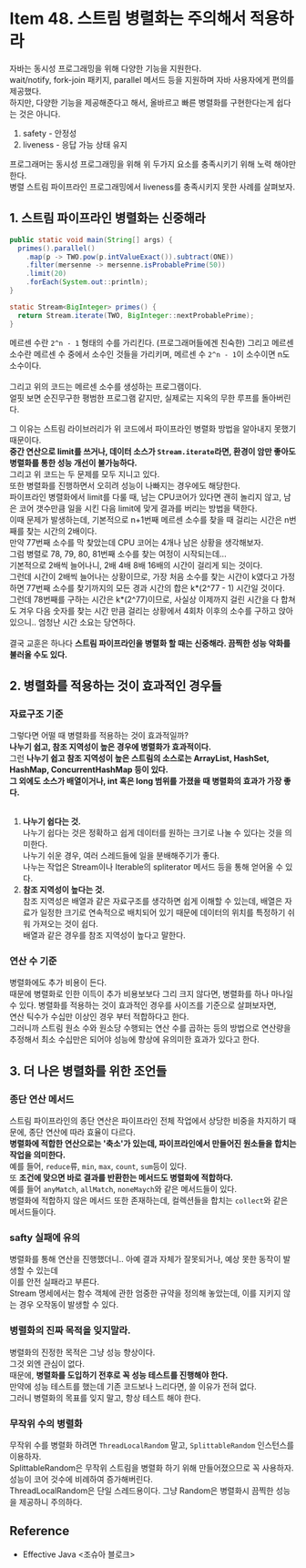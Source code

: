 # Item 48. 스트림 병렬화는 주의해서 적용하라
자바는 동시성 프로그래밍을 위해 다양한 기능을 지원한다. <br>
wait/notify, fork-join 패키지, parallel 메서드 등을 지원하며 자바 사용자에게 편의를 제공했다. <br>
하지만, 다양한 기능을 제공해준다고 해서, 올바르고 빠른 병렬화를 구현한다는게 쉽다는 것은 아니다. <br>
1. safety - 안정성
2. liveness - 응답 가능 상태 유지

프로그래머는 동시성 프로그래밍을 위해 위 두가지 요소를 충족시키기 위해 노력 해야만 한다. <br>
병렬 스트림 파이프라인 프로그래밍에서 liveness를 충족시키지 못한 사례를 살펴보자.


## 1. 스트림 파이프라인 병렬화는 신중해라
```java
public static void main(String[] args) {
  primes().parallel()
    .map(p -> TWO.pow(p.intValueExact()).subtract(ONE))
    .filter(mersenne -> mersenne.isProbablePrime(50))
    .limit(20)
    .forEach(System.out::println);
}

static Stream<BigInteger> primes() {
  return Stream.iterate(TWO, BigInteger::nextProbablePrime);
}
```
메르센 수란 `2^n - 1` 형태의 수를 가리킨다. (프로그래머들에겐 친숙한) 
그리고 메르센 소수란 메르센 수 중에서 소수인 것들을 가리키며, 
메르센 수 `2^n - 1`이 소수이면 n도 소수이다. <br> <br>
그리고 위의 코드는 메르센 소수를 생성하는 프로그램이다. <br> 
얼핏 보면 순진무구한 평범한 프로그램 같지만, 실제로는 지옥의 무한 루프를 돌아버린다. <br>

그 이유는 스트림 라이브러리가 위 코드에서 파이프라인 병렬화 방법을 알아내지 못했기 때문이다. <br>
**중간 연산으로 limit를 쓰거나, 데이터 소스가 `Stream.iterate`라면, 환경이 암만 좋아도 병렬화를 통한 성능 개선이 불가능하다.** <br>
그리고 위 코드는 두 문제를 모두 지니고 있다. <br>
또한 병렬화를 진행하면서 오히려 성능이 나빠지는 경우에도 해당한다. <br>
파이프라인 병렬화에서 limit를 다룰 때, 남는 CPU코어가 있다면 괜히 놀리지 않고, 
남은 코어 갯수만큼 일을 시킨 다음 limit에 맞게 결과를 버리는 방법을 택한다. <Br>
이때 문제가 발생하는데, 기본적으로 n+1번째 메르센 소수를 찾을 때 걸리는 시간은 n번째를 찾는 시간의 2배이다. <br>
만약 77번째 소수를 막 찾았는데 CPU 코어는 4개나 남은 상황을 생각해보자. <Br>
그럼 병렬로 78, 79, 80, 81번째 소수를 찾는 여정이 시작되는데... <br>
기본적으로 2배씩 늘어나니, 2배 4배 8배 16배의 시간이 걸리게 되는 것이다. <br>
그런데 시간이 2배씩 늘어나는 상황이므로, 가장 처음 소수를 찾는 시간이 k였다고 가정하면 77번째 소수를 찾기까지의 모든 경과 시간의 합은 k*(2^77 - 1) 시간일 것이다. <br>
그런데 78번째를 구하는 시간은 k*(2^77)이므로, 사실상 이제까지 걸린 시간을 다 합쳐도 겨우 다음 숫자를 찾는 시간 만큼 걸리는 상황에서 4회차 이후의 소수를 구하고 앉아 있으니.. 엄청난 시간 소요는 당연하다. <br> <br>
결국 교훈은 하나다 **스트림 파이프라인을 병렬화 할 때는 신중해라. 끔찍한 성능 악화를 불러올 수도 있다.**


## 2. 병렬화를 적용하는 것이 효과적인 경우들
### 자료구조 기준
그렇다면 어떨 때 병렬화를 적용하는 것이 효과적일까? <br>
**나누기 쉽고, 참조 지역성이 높은 경우에 병렬화가 효과적이다.** <Br>
그런 **나누기 쉽고 참조 지역성이 높은 스트림의 소스로는 ArrayList, HashSet, HashMap, ConcurrentHashMap 등이 있다. <br> 그 외에도 소스가 배열이거나, int 혹은 long 범위를 가졌을 때 병렬화의 효과가 가장 좋다.** <br> <br>

1. **나누기 쉽다는 것.** <br>
나누기 쉽다는 것은 정확하고 쉽게 데이터를 원하는 크기로 나눌 수 있다는 것을 의미한다. <br>
나누기 쉬운 경우, 여러 스레드들에 일을 분배해주기가 좋다. <br>
나누는 작업은 Stream이나 Iterable의 spliterator 메서드 등을 통해 얻어올 수 있다. <br> 
2. **참조 지역성이 높다는 것.** <br>
참조 지역성은 배열과 같은 자료구조를 생각하면 쉽게 이해할 수 있는데, 
배열은 자료가 일정한 크기로 연속적으로 배치되어 있기 때문에 데이터의 위치를 특정하기 쉬워 가져오는 것이 쉽다. <br>
배열과 같은 경우를 참조 지역성이 높다고 말한다. <br>


### 연산 수 기준
병렬화에도 추가 비용이 든다. <br>
때문에 병렬화로 인한 이득이 추가 비용보보다 그리 크지 않다면, 병렬화를 하나 마나일 수 있다.
병렬화를 적용하는 것이 효과적인 경우를 사이즈를 기준으로 살펴보자면, <br> 
연산 틱수가 수십만 이상인 경우 부터 적합하다고 한다. <br>
그러니까 스트림 원소 수와 원소당 수행되는 연산 수를 곱하는 등의 방법으로 연산량을 추정해서 
최소 수십만은 되어야 성능에 향상에 유의미한 효과가 있다고 한다. <br>

## 3. 더 나은 병렬화를 위한 조언들
### 종단 연산 메서드
스트림 파이프라인의 종단 연산은 파이프라인 전체 작업에서 상당한 비중을 차지하기 때문에,
종단 연산에 따라 효율이 다르다. <br>
**병렬화에 적합한 연산으로는 '축소'가 있는데, 파이프라인에서 만들어진 원소들을 합치는 작업을 의미한다.** <br>
예를 들어, `reduce`류, `min`, `max`, `count`, `sum`등이 있다. <Br>
또 **조건에 맞으면 바로 결과를 반환한는 메서드도 병렬화에 적합하다.** <br>
예를 들어 `anyMatch`, `allMatch`, `noneMaych`와 같은 메서드들이 있다. <br>
병렬화에 적합하지 않은 메서드 또한 존재하는데, 컬렉션들을 합치는 `collect`와 같은 메서드들이다.

### safty 실패에 유의
병렬화를 통해 연산을 진행했더니.. 아예 결과 자체가 잘못되거나, 예상 못한 동작이 발생할 수 있는데 <br>
이를 안전 실패라고 부른다. <Br>
Stream 명세에서는 함수 객체에 관한 엄중한 규약을 정의해 놓았는데, 이를 지키지 않는 경우 오작동이 발생할 수 있다.

### 병렬화의 진짜 목적을 잊지말라.
병렬화의 진정한 목적은 그냥 성능 향상이다. <br>
그것 외엔 관심이 없다. <br>
때문에, **병렬화를 도입하기 전후로 꼭 성능 테스트를 진행해야 한다.** <br>
만약에 성능 테스트를 했는데 기존 코드보나 느리다면, 쓸 이유가 전혀 없다. <br>
그러니 병렬화의 목표를 잊지 말고, 항상 테스트 해야 한다.

### 무작위 수의 병렬화
무작위 수를 병렬화 하려면 `ThreadLocalRandom` 말고, `SplittableRandom` 인스턴스를 이용하자. <Br>
SplittableRandom은 무작위 스트림을 병렬화 하기 위해 만들어졌으므로 꼭 사용하자. <Br>
성능이 코어 것수에 비례하여 증가해버린다. <br>
ThreadLocalRandom은 단일 스레드용이다. 그냥 Random은 병렬화시 끔찍한 성능을 제공하니 주의하다.

## Reference
- Effective Java <조슈아 블로크>
